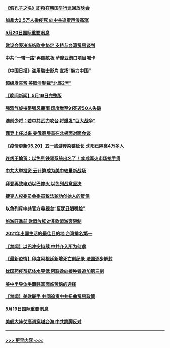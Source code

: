 #### [《假孔子之名》即将在韩国举行巡回放映会](../pages/prog202/a103123876.md?t=05202202) 
#### [加拿大2.5万人染疫死 向中共追责声浪高涨](../pages/prog202/a103123759.md?t=05202202) 
#### [5月20日国际重要讯息](../pages/prog202/a103123729.md?t=05202202) 
#### [欧议会表决冻结欧中协定 支持与台湾贸易谈判](../pages/prog202/a103123702.md?t=05202202) 
#### [中共“一带一路”再踢铁板 萨摩亚港口项目喊卡](../pages/prog202/a103123700.md?t=05202202) 
#### [《中国日报》盗用瑞士影片 宣扬“魅力中国”](../pages/prog202/a103123668.md?t=05202202) 
#### [超级发夹弯 美取消制裁“北溪2号”](../pages/prog202/a103123654.md?t=05202202) 
#### [【晚间新闻】5月19日完整版](../pages/prog202/a103123562.md?t=05202202) 
#### [强烈气旋挟带强风豪雨 印度增至91死近50人失踪](../pages/prog202/a103123603.md?t=05202202) 
#### [澳前少将：若中共武力攻台 将爆发“巨大战争”](../pages/prog202/a103123572.md?t=05202202) 
#### [拜登上任以来 美俄高层首在北极面对面会谈](../pages/prog202/a103123535.md?t=05202202) 
#### [【疫情更新05.20】五一旅游传染链延长 沈阳已隔离4万多人](../pages/prog202/a103114528.md?t=05202202) 
#### [连线王愉贺：以色列铁穹系统出名了！或成军火市场抢手货](../pages/prog202/a103122584.md?t=05202202) 
#### [中共大举投资 云计算成为美中较量新战场](../pages/prog202/a103123461.md?t=05202202) 
#### [拜登再致电劝以巴停火 以色列战意坚决](../pages/prog202/a103123437.md?t=05202202) 
#### [捷克人权委员会委员致法轮功创始人的贺信](../pages/prog202/a103123429.md?t=05202202) 
#### [以色列斥中共官方电视台“反犹丑陋嘴脸”](../pages/prog202/a103123385.md?t=05202202) 
#### [旅游旺季前 欧盟放松对非欧盟游客限制](../pages/prog202/a103123359.md?t=05202202) 
#### [2021年出国生活的最佳目的地 台湾排名第一](../pages/prog202/a103123111.md?t=05202202) 
#### [【禁闻】以巴冲突持续 中共介入所为何求](../pages/prog202/a103123257.md?t=05202202) 
#### [【最新疫情】印度阿根廷新增死亡创纪录 法国逐步解封](../pages/prog202/a103123254.md?t=05202202) 
#### [忧国药疫苗抗体水平低 阿联酋向接种者追加第三剂](../pages/prog202/a103123115.md?t=05202202) 
#### [美中半导体争霸韩国面临苦恼的选择](../pages/prog202/a103123135.md?t=05202202) 
#### [【禁闻】美欧联手 共同追责中共扭曲贸易政策](../pages/prog202/a103123141.md?t=05202202) 
#### [5月19日国际重要讯息](../pages/prog202/a103123008.md?t=05202202) 
#### [美舰大阵仗高调穿越台海 中共跳脚反对](../pages/prog202/a103122983.md?t=05202202) 

----
#### [ >>> 更早内容 <<< ](../indexes/prog202-earlier.md)
